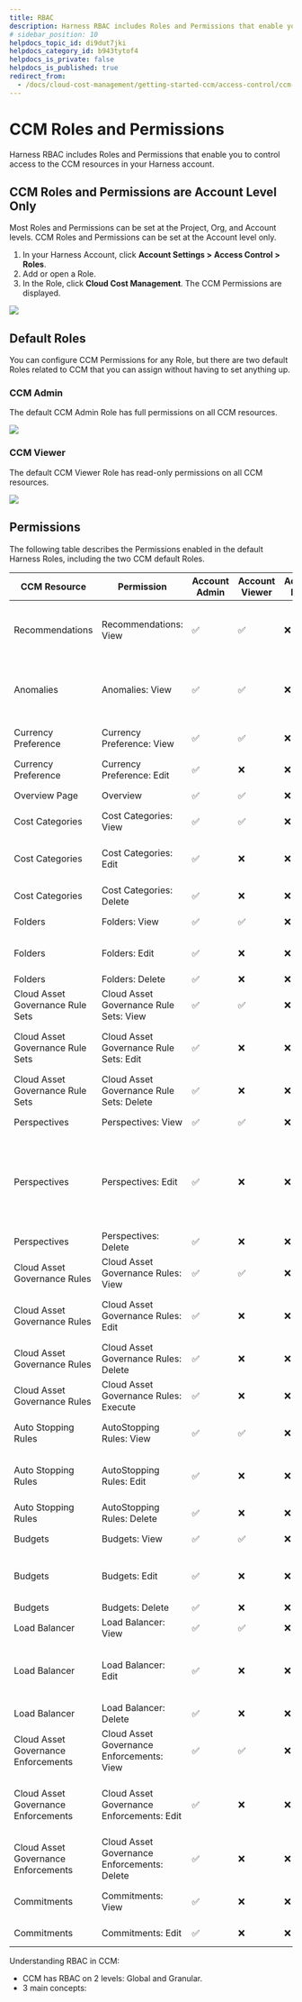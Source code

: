 ```yaml
---
title: RBAC
description: Harness RBAC includes Roles and Permissions that enable you to control access to the CCM resources in your Harness account. CCM Roles and Permissions are Account Level Only. Most Roles and Permission…
# sidebar_position: 10
helpdocs_topic_id: di9dut7jki
helpdocs_category_id: b943tytof4
helpdocs_is_private: false
helpdocs_is_published: true
redirect_from:
  - /docs/cloud-cost-management/getting-started-ccm/access-control/ccm-roles-and-permissions
---
```


# CCM Roles and Permissions
Harness RBAC includes Roles and Permissions that enable you to control access to the CCM resources in your Harness account.

## CCM Roles and Permissions are Account Level Only

Most Roles and Permissions can be set at the Project, Org, and Account levels. CCM Roles and Permissions can be set at the Account level only.

1. In your Harness Account, click **Account Settings >** **Access Control >** **Roles**. 
2. Add or open a Role.
3. In the Role, click **Cloud Cost Management**. The CCM Permissions are displayed.

![](./static/ccm-roles-and-permissions-00.png)

## Default Roles

You can configure CCM Permissions for any Role, but there are two default Roles related to CCM that you can assign without having to set anything up.

### CCM Admin

The default CCM Admin Role has full permissions on all CCM resources.

![](./static/ccm-roles-and-permissions-01.png)

### CCM Viewer

The default CCM Viewer Role has read-only permissions on all CCM resources.

![](./static/ccm-roles-and-permissions-02.png)

## Permissions

The following table describes the Permissions enabled in the default Harness Roles, including the two CCM default Roles.


| **CCM Resource** | **Permission** | **Account Admin** | **Account Viewer** | **Account Basic** | **CCM Admin** | **CCM Viewer** | **What a User can do?** | **Granular RBAC** |
| --- | --- | --- | --- | --- | --- | --- | --- | --- |
| Recommendations | Recommendations: View | ✅ | ✅ | ❌ | ✅ | ✅ | View the Recommendations irrespective of Perspective View Permission | |
| Anomalies | Anomalies: View | ✅ | ✅ | ❌ | ✅ | ✅ | View the Anomalies irrespective of Perspective View Permission | |
| Currency Preference | Currency Preference: View | ✅ | ✅ | ❌ | ✅ | ✅ | View the set currency perferences | |
| Currency Preference | Currency Preference: Edit | ✅ | ❌ | ❌ | ✅ | ❌ | Edit the currency perferences | |
| Overview Page | Overview | ✅ | ✅ | ❌ | ✅ | ✅ | View the Overview page | |
| Cost Categories | Cost Categories: View | ✅ | ✅ | ❌ | ✅ | ✅ | View all the cost categories | |
| Cost Categories | Cost Categories: Edit | ✅ | ❌ | ❌ | ✅ | ❌ | Create a new cost category and edit existing cost categories | |
| Cost Categories | Cost Categories: Delete | ✅ | ❌ | ❌ | ✅ | ❌ | Delete a cost category | |
| Folders | Folders: View | ✅ | ✅ | ❌ | ✅ | ✅ | View all the folders | |
| Folders | Folders: Edit | ✅ | ❌ | ❌ | ✅ | ❌ | Create a new folder, clone/edit existing folders | |
| Folders | Folders: Delete | ✅ | ❌ | ❌ | ✅ | ❌ | Delete a folder | |
| Cloud Asset Governance Rule Sets | Cloud Asset Governance Rule Sets: View | ✅ | ✅ | ❌ | ✅ | ✅ | View the cloud asset governance rule sets | |
| Cloud Asset Governance Rule Sets | Cloud Asset Governance Rule Sets: Edit | ✅ | ❌ | ❌ | ✅ | ❌ | Create a new cloud asset governance rule set or edit existing | |
| Cloud Asset Governance Rule Sets | Cloud Asset Governance Rule Sets: Delete | ✅ | ❌ | ❌ | ✅ | ❌ | Delete a cloud asset governance rule set | |
| Perspectives | Perspectives: View | ✅ | ✅ | ❌ | ✅ | ✅ | View all the perspectives | |
| Perspectives | Perspectives: Edit | ✅ | ❌ | ❌ | ✅ | ❌ | Create a new perspective, clone/edit an existing a perspective and move the perspective to a different folder | |
| Perspectives | Perspectives: Delete | ✅ | ❌ | ❌ | ✅ | ❌ | Delete a perspective | |
| Cloud Asset Governance Rules | Cloud Asset Governance Rules: View | ✅ | ✅ | ❌ | ✅ | ✅ | View the cloud asset governance rules | |
| Cloud Asset Governance Rules | Cloud Asset Governance Rules: Edit | ✅ | ❌ | ❌ | ✅ | ❌ | Create a new cloud asset governance rule or edit existing | |
| Cloud Asset Governance Rules | Cloud Asset Governance Rules: Delete | ✅ | ❌ | ❌ | ✅ | ❌ | Delete a cloud asset governance rule | |
| Cloud Asset Governance Rules | Cloud Asset Governance Rules: Execute | ✅ | ❌ | ❌ | ✅ | ❌ | Execute a cloud asset governance rule | |
| Auto Stopping Rules | AutoStopping Rules: View | ✅ | ✅ | ❌ | ✅ | ✅ | View all the AutoStopping rules | |
| Auto Stopping Rules | AutoStopping Rules: Edit | ✅ | ❌ | ❌ | ✅ | ❌ | Create a new AutoStopping rule and edit existing rules | |
| Auto Stopping Rules | AutoStopping Rules: Delete | ✅ | ❌ | ❌ | ✅ | ❌ | Delete an AutoStopping rule | |
| Budgets | Budgets: View | ✅ | ✅ | ❌ | ✅ | ✅ | View the budgets page | |
| Budgets | Budgets: Edit | ✅ | ❌ | ❌ | ✅ | ❌ | Create a perspective budget and edit existing | |
| Budgets | Budgets: Delete | ✅ | ❌ | ❌ | ✅ | ❌ | Delete a budget | |
| Load Balancer | Load Balancer: View | ✅ | ✅ | ❌ | ✅ | ✅ | View all the load balancers | |
| Load Balancer | Load Balancer: Edit | ✅ | ❌ | ❌ | ✅ | ❌ | Create a new load balancer and edit configuration of existing load balancers | |
| Load Balancer | Load Balancer: Delete | ✅ | ❌ | ❌ | ✅ | ❌ | Delete a load balancer | |
| Cloud Asset Governance Enforcements | Cloud Asset Governance Enforcements: View | ✅ | ✅ | ❌ | ✅ | ✅ | View the cloud asset governance enforcements | |
| Cloud Asset Governance Enforcements | Cloud Asset Governance Enforcements: Edit | ✅ | ❌ | ❌ | ✅ | ❌ | Create a new cloud asset governance enforcement or edit existing | |
| Cloud Asset Governance Enforcements | Cloud Asset Governance Enforcements: Delete | ✅ | ❌ | ❌ | ✅ | ❌ | Delete a cloud asset governance enforcement | |
| Commitments | Commitments: View | ✅ | ❌ | ❌ | ✅ | ✅ | View Commitment dashboards and Summary | |
| Commitments | Commitments: Edit | ✅ | ❌ | ❌ | ✅ | ❌ | Setup Commitments | |


Understanding RBAC in CCM:

- CCM has RBAC on 2 levels: Global and Granular. 
- 3 main concepts: 